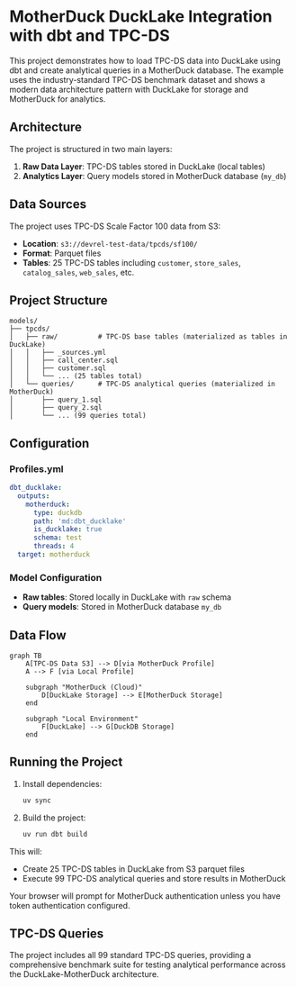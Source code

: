 # MotherDuck DuckLake Integration with dbt and TPC-DS

This project demonstrates how to load TPC-DS data into DuckLake using dbt and create analytical queries in a MotherDuck database. The example uses the industry-standard TPC-DS benchmark dataset and shows a modern data architecture pattern with DuckLake for storage and MotherDuck for analytics.

## Architecture

The project is structured in two main layers:

1. **Raw Data Layer**: TPC-DS tables stored in DuckLake (local tables)
2. **Analytics Layer**: Query models stored in MotherDuck database (`my_db`)

## Data Sources

The project uses TPC-DS Scale Factor 100 data from S3:
- **Location**: `s3://devrel-test-data/tpcds/sf100/`
- **Format**: Parquet files
- **Tables**: 25 TPC-DS tables including `customer`, `store_sales`, `catalog_sales`, `web_sales`, etc.

## Project Structure

```
models/
├── tpcds/
│   ├── raw/          # TPC-DS base tables (materialized as tables in DuckLake)
│   │   ├── _sources.yml
│   │   ├── call_center.sql
│   │   ├── customer.sql
│   │   └── ... (25 tables total)
│   └── queries/      # TPC-DS analytical queries (materialized in MotherDuck)
│       ├── query_1.sql
│       ├── query_2.sql
│       └── ... (99 queries total)
```

## Configuration

### Profiles.yml
```yaml
dbt_ducklake:
  outputs:
    motherduck:
      type: duckdb
      path: 'md:dbt_ducklake'
      is_ducklake: true
      schema: test
      threads: 4
  target: motherduck
```

### Model Configuration
- **Raw tables**: Stored locally in DuckLake with `raw` schema
- **Query models**: Stored in MotherDuck database `my_db`

## Data Flow

```mermaid
graph TB
    A[TPC-DS Data S3] --> D[via MotherDuck Profile]
    A --> F [via Local Profile]
    
    subgraph "MotherDuck (Cloud)"
        D[DuckLake Storage] --> E[MotherDuck Storage]
    end
    
    subgraph "Local Environment"
        F[DuckLake] --> G[DuckDB Storage]
    end
```

## Running the Project

1. Install dependencies:
   ```bash
   uv sync
   ```

2. Build the project:
   ```bash
   uv run dbt build
   ```

This will:
- Create 25 TPC-DS tables in DuckLake from S3 parquet files
- Execute 99 TPC-DS analytical queries and store results in MotherDuck

Your browser will prompt for MotherDuck authentication unless you have token authentication configured.

## TPC-DS Queries

The project includes all 99 standard TPC-DS queries, providing a comprehensive benchmark suite for testing analytical performance across the DuckLake-MotherDuck architecture.
